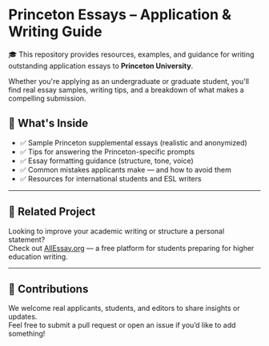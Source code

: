 # Princeton Essays – Application & Writing Guide

🎓 This repository provides resources, examples, and guidance for writing outstanding application essays to **Princeton University**.

Whether you're applying as an undergraduate or graduate student, you'll find real essay samples, writing tips, and a breakdown of what makes a compelling submission.

## 📝 What's Inside

- ✅ Sample Princeton supplemental essays (realistic and anonymized)
- ✅ Tips for answering the Princeton-specific prompts
- ✅ Essay formatting guidance (structure, tone, voice)
- ✅ Common mistakes applicants make — and how to avoid them
- ✅ Resources for international students and ESL writers

---

## 🔗 Related Project

Looking to improve your academic writing or structure a personal statement?  
Check out [AllEssay.org](https://allessay.org/princeton-supplemental-essays/) — a free platform for students preparing for higher education writing.

---

## 🤝 Contributions

We welcome real applicants, students, and editors to share insights or updates.  
Feel free to submit a pull request or open an issue if you’d like to add something!
